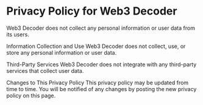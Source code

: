 # Privacy Policy for Web3 Decoder

Web3 Decoder does not collect any personal information or user data from its users.

Information Collection and Use
Web3 Decoder does not collect, use, or store any personal information or user data.

Third-Party Services
Web3 Decoder does not integrate with any third-party services that collect user data.

Changes to This Privacy Policy
This privacy policy may be updated from time to time. You will be notified of any changes by posting the new privacy policy on this page.
